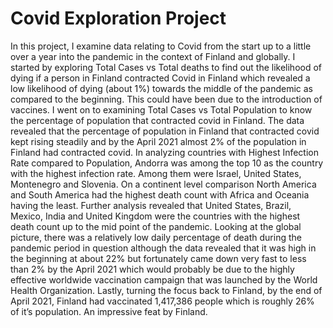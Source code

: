 # Covid Exploration Project
In this project, I examine data relating to Covid from the start up to a little over a year into the pandemic in the context of Finland and globally.
I started by exploring Total Cases vs Total deaths to find out the likelihood of dying if a person in Finland contracted Covid in Finland which revealed a low likelihood of dying (about 1%) towards the middle of the pandemic as compared to the beginning. This could have been due to the introduction of vaccines. 
I went on to examining Total Cases vs Total Population to know the percentage of population that contracted covid in Finland. The data revealed that the percentage of population in Finland that contracted covid kept rising steadily and by the April 2021 almost 2% of the population in Finland had contracted covid. 
In analyzing countries with Highest Infection Rate compared to Population, Andorra was among the top 10 as the country with the highest infection rate. Among them were Israel, United States, Montenegro and Slovenia.
On a continent level comparison North America and South America had the highest death count with Africa and Oceania having the least. Further analysis revealed that United States, Brazil, Mexico, India and United Kingdom were the countries with the highest death count up to the mid point of the pandemic. 
Looking at the global picture, there was a relatively low daily percentage of death during the pandemic period in question although the data revealed that it was high in the beginning at about 22% but fortunately came down very fast to less than 2% by the April 2021 which would probably be due to the highly effective worldwide vaccination campaign that was launched by the World Health Organization. 
Lastly, turning the focus back to Finland, by the end of April 2021, Finland had vaccinated 1,417,386 people which is roughly 26% of it’s population. An impressive feat by Finland. 




 


